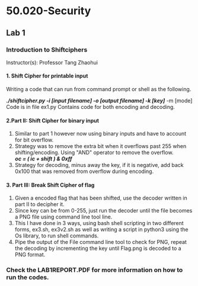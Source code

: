 # 50.020-Security

## Lab 1
### Introduction to Shiftciphers
Instructor(s): Professor Tang Zhaohui
#### 1. Shift Cipher for printable input
Writing a code that can run from command prompt or shell as the following.  
  
__*./shiftcipher.py -i [input filename] -o [output filename] -k [key]*__
-m [mode]  
Code is in file ex1.py
Contains code for both encoding and decoding.

#### 2.Part II: Shift Cipher for binary input
1. Similar to part 1 however now using binary inputs and have to account for bit overflow.  
2. Strategy was to remove the extra bit when it overflows past 255 when shifting/encoding. Using "AND" operator to remove the overflow.     
__*oc = ( ic + shift ) & 0xff*__   
3. Strategy for decoding, minus away the key, if it is negative, add back 0x100 that was removed from overflow during encoding.


#### 3. Part III: Break Shift Cipher of flag
1. Given a encoded flag that has been shifted, use the decoder written in part II to decipher it.  
2. Since key can be from 0-255, just run the decoder until the file becomes a PNG file using command line tool line.
3. This I have done in 3 ways, using bash shell scripting in two different forms, ex3.sh, ex3v2.sh as well as writing a script in python3 using the Os library, to run shell commands.
4. Pipe the output of the File command line tool to check for PNG, repeat the decoding by incrementing the key until Flag.png is decoded to a PNG format.

### Check the LAB1REPORT.PDF for more information on how to run the codes.

